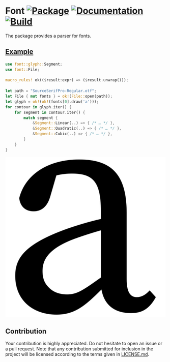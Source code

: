 # Font [![Package][package-img]][package-url] [![Documentation][documentation-img]][documentation-url] [![Build][build-img]][build-url]

The package provides a parser for fonts.

## [Example]

```rust
use font::glyph::Segment;
use font::File;

macro_rules! ok(($result:expr) => ($result.unwrap()));

let path = "SourceSerifPro-Regular.otf";
let File { mut fonts } = ok!(File::open(path));
let glyph = ok!(ok!(fonts[0].draw('a')));
for contour in glyph.iter() {
    for segment in contour.iter() {
        match segment {
            &Segment::Linear(..) => { /* … */ },
            &Segment::Quadratic(..) => { /* … */ },
            &Segment::Cubic(..) => { /* … */ },
        }
    }
}
```

<div align="center">
  <a href="https://github.com/bodoni/workbench/blob/main/founder/src/drawing.rs">
    <img src="https://raw.githubusercontent.com/bodoni/font/main/assets/SourceSerifPro-Regular.svg">
  </a>
</div>

## Contribution

Your contribution is highly appreciated. Do not hesitate to open an issue or a
pull request. Note that any contribution submitted for inclusion in the project
will be licensed according to the terms given in [LICENSE.md](LICENSE.md).

[build-img]: https://github.com/bodoni/font/workflows/build/badge.svg
[build-url]: https://github.com/bodoni/font/actions/workflows/build.yml
[documentation-img]: https://docs.rs/font/badge.svg
[documentation-url]: https://docs.rs/font
[package-img]: https://img.shields.io/crates/v/font.svg
[package-url]: https://crates.io/crates/font

[example]: https://github.com/bodoni/workbench/blob/main/founder/src/drawing.rs
